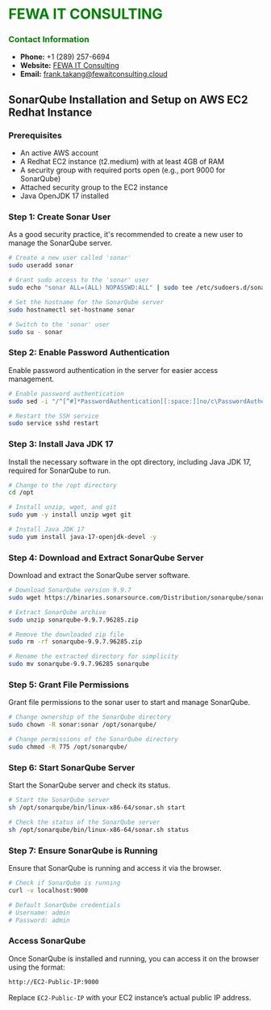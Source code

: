 # **<span style="color:green">FEWA IT CONSULTING</span>**

### **<span style="color:green">Contact Information</span>**
- **Phone:** +1 (289) 257-6694
- **Website:** [FEWA IT Consulting](https://fewaitconsulting.cloud/)
- **Email:** [frank.takang@fewaitconsulting.cloud](mailto:frank.takang@fewaitconsulting.cloud)

## **SonarQube Installation and Setup on AWS EC2 Redhat Instance**

### **Prerequisites**
- An active AWS account
- A Redhat EC2 instance (t2.medium) with at least 4GB of RAM
- A security group with required ports open (e.g., port 9000 for SonarQube)
- Attached security group to the EC2 instance
- Java OpenJDK 17 installed

### **Step 1: Create Sonar User**

As a good security practice, it's recommended to create a new user to manage the SonarQube server.
```sh
# Create a new user called 'sonar'
sudo useradd sonar

# Grant sudo access to the 'sonar' user
sudo echo "sonar ALL=(ALL) NOPASSWD:ALL" | sudo tee /etc/sudoers.d/sonar

# Set the hostname for the SonarQube server
sudo hostnamectl set-hostname sonar

# Switch to the 'sonar' user
sudo su - sonar
```
### **Step 2: Enable Password Authentication**

Enable password authentication in the server for easier access management.
```sh
# Enable password authentication
sudo sed -i "/^[^#]*PasswordAuthentication[[:space:]]no/c\PasswordAuthentication yes" /etc/ssh/sshd_config

# Restart the SSH service
sudo service sshd restart
```
### **Step 3: Install Java JDK 17**

Install the necessary software in the opt directory, including Java JDK 17, required for SonarQube to run.

```sh
# Change to the /opt directory
cd /opt

# Install unzip, wget, and git
sudo yum -y install unzip wget git

# Install Java JDK 17
sudo yum install java-17-openjdk-devel -y
```
### **Step 4: Download and Extract SonarQube Server**

Download and extract the SonarQube server software.

```sh
# Download SonarQube version 9.9.7
sudo wget https://binaries.sonarsource.com/Distribution/sonarqube/sonarqube-9.9.7.96285.zip

# Extract SonarQube archive
sudo unzip sonarqube-9.9.7.96285.zip

# Remove the downloaded zip file
sudo rm -rf sonarqube-9.9.7.96285.zip

# Rename the extracted directory for simplicity
sudo mv sonarqube-9.9.7.96285 sonarqube
```
### **Step 5: Grant File Permissions**

Grant file permissions to the sonar user to start and manage SonarQube.

```sh
# Change ownership of the SonarQube directory
sudo chown -R sonar:sonar /opt/sonarqube/

# Change permissions of the SonarQube directory
sudo chmod -R 775 /opt/sonarqube/
```
### **Step 6: Start SonarQube Server**

Start the SonarQube server and check its status.

```sh
# Start the SonarQube server
sh /opt/sonarqube/bin/linux-x86-64/sonar.sh start 

# Check the status of the SonarQube server
sh /opt/sonarqube/bin/linux-x86-64/sonar.sh status
```
### **Step 7: Ensure SonarQube is Running**

Ensure that SonarQube is running and access it via the browser.

```sh
# Check if SonarQube is running
curl -v localhost:9000

# Default SonarQube credentials
# Username: admin
# Password: admin
```
### Access SonarQube

Once SonarQube is installed and running, you can access it on the browser using the format:

```sh
http://EC2-Public-IP:9000
```
Replace `EC2-Public-IP` with your EC2 instance’s actual public IP address.
